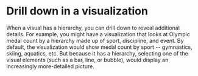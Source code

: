 # Drill down in a visualization

When a visual has a hierarchy, you can drill down to reveal additional details. For example, you might have a visualization that looks at Olympic medal count by a hierarchy made up of sport, discipline, and event. 
By default, the visualization would show medal count by sport -- gymnastics, skiing, aquatics, etc. 
But because it has a hierarchy, selecting one of the visual elements (such as a bar, line, or bubble), would display an increasingly more-detailed picture. 